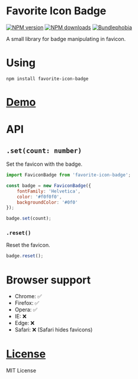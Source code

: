 Favorite Icon Badge
===================

[![NPM version](https://img.shields.io/npm/v/favorite-icon-badge.svg?style=flat)](https://www.npmjs.com/package/favorite-icon-badge)
[![NPM downloads](https://img.shields.io/npm/dm/favorite-icon-badge.svg?style=flat)](https://www.npmjs.com/package/favorite-icon-badge)
[![Bundlephobia](https://badgen.net/bundlephobia/minzip/favorite-icon-badge)](https://bundlephobia.com/result?p=favorite-icon-badge)

A small library for badge manipulating in favicon.

# Using
`npm install favorite-icon-badge`

# [Demo](https://hcodes.github.io/favorite-icon/examples/badge.html)

# API

## `.set(count: number)`
Set the favicon with the badge.

```js
import FaviconBadge from 'favorite-icon-badge';

const badge = new FaviconBadge({
    fontFamily: 'Helvetica',
    color: '#f0f0f0',
    backgroundColor: '#0f0'
});

badge.set(count);
```

### `.reset()`
Reset the favicon.

```js
badge.reset();
```

# Browser support
- Chrome: ✅
- Firefox: ✅
- Opera: ✅
- IE: ❌
- Edge: ❌
- Safari: ❌ (Safari hides favicons)

# [License](./LICENSE)
MIT License
